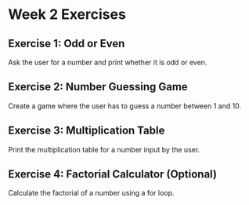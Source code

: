 # Week 2 Exercises

## Exercise 1: Odd or Even
Ask the user for a number and print whether it is odd or even.

## Exercise 2: Number Guessing Game
Create a game where the user has to guess a number between 1 and 10.

## Exercise 3: Multiplication Table
Print the multiplication table for a number input by the user.

## Exercise 4: Factorial Calculator (Optional)
Calculate the factorial of a number using a for loop.
